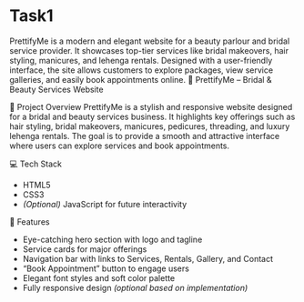# Task1
PrettifyMe is a modern and elegant website for a beauty parlour and bridal service provider. It showcases top-tier services like bridal makeovers, hair styling, manicures, and lehenga rentals. Designed with a user-friendly interface, the site allows customers to explore packages, view service galleries, and easily book appointments online.
💄 PrettifyMe – Bridal & Beauty Services Website

🌸 Project Overview
PrettifyMe is a stylish and responsive website designed for a bridal and beauty services business. It highlights key offerings such as hair styling, bridal makeovers, manicures, pedicures, threading, and luxury lehenga rentals. The goal is to provide a smooth and attractive interface where users can explore services and book appointments.

 💻 Tech Stack
- HTML5  
- CSS3  
- *(Optional)* JavaScript for future interactivity

 📌 Features
- Eye-catching hero section with logo and tagline
- Service cards for major offerings
- Navigation bar with links to Services, Rentals, Gallery, and Contact
- “Book Appointment” button to engage users
- Elegant font styles and soft color palette
- Fully responsive design *(optional based on implementation)*


